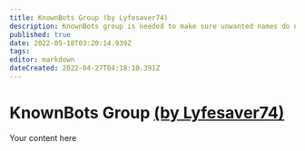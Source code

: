 ```yaml
---
title: KnownBots Group (by Lyfesaver74)
description: KnownBots group is needed to make sure unwanted names do not make it into Credits or %raiderNames% for raid alerts. 
published: true
date: 2022-05-18T03:20:14.939Z
tags: 
editor: markdown
dateCreated: 2022-04-27T04:18:10.391Z
---
```


# KnownBots Group [(by Lyfesaver74)](https://www.twitch.tv/lyfesaver74)
Your content here